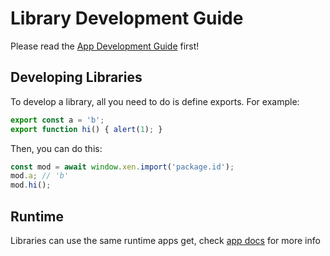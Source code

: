 # Library Development Guide
Please read the [App Development Guide](./apps.md) first!

## Developing Libraries
To develop a library, all you need to do is define exports. For example:
```js
export const a = 'b';
export function hi() { alert(1); }
```
Then, you can do this:
```js
const mod = await window.xen.import('package.id');
mod.a; // 'b'
mod.hi();
```

## Runtime
Libraries can use the same runtime apps get, check [app docs](./apps.md) for more info